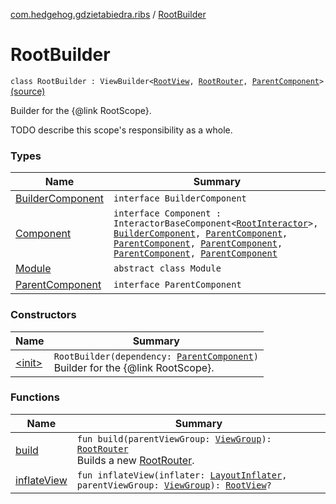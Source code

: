[com.hedgehog.gdzietabiedra.ribs](../index.md) / [RootBuilder](./index.md)

# RootBuilder

`class RootBuilder : ViewBuilder<`[`RootView`](../-root-view/index.md)`, `[`RootRouter`](../-root-router/index.md)`, `[`ParentComponent`](-parent-component/index.md)`>` [(source)](https://github.com/asvid/GdzieTaBiedra/tree/master/app/src/main/java/com/hedgehog/gdzietabiedra/ribs/RootBuilder.kt#L40)

Builder for the {@link RootScope}.

TODO describe this scope's responsibility as a whole.

### Types

| Name | Summary |
|---|---|
| [BuilderComponent](-builder-component/index.md) | `interface BuilderComponent` |
| [Component](-component/index.md) | `interface Component : InteractorBaseComponent<`[`RootInteractor`](../-root-interactor/index.md)`>, `[`BuilderComponent`](-builder-component/index.md)`, `[`ParentComponent`](../../com.hedgehog.gdzietabiedra.ribs.bottomnav/-bottom-nav-builder/-parent-component/index.md)`, `[`ParentComponent`](../../com.hedgehog.gdzietabiedra.ribs.bottomnav.shopslist/-shops-list-builder/-parent-component/index.md)`, `[`ParentComponent`](../../com.hedgehog.gdzietabiedra.ribs.bottomnav.map/-map-builder/-parent-component/index.md)`, `[`ParentComponent`](../../com.hedgehog.gdzietabiedra.ribs.bottomnav.settings/-settings-builder/-parent-component/index.md)`, `[`ParentComponent`](../../com.hedgehog.gdzietabiedra.ribs.splash/-splash-builder/-parent-component/index.md) |
| [Module](-module/index.md) | `abstract class Module` |
| [ParentComponent](-parent-component/index.md) | `interface ParentComponent` |

### Constructors

| Name | Summary |
|---|---|
| [&lt;init&gt;](-init-.md) | `RootBuilder(dependency: `[`ParentComponent`](-parent-component/index.md)`)`<br>Builder for the {@link RootScope}. |

### Functions

| Name | Summary |
|---|---|
| [build](build.md) | `fun build(parentViewGroup: `[`ViewGroup`](https://developer.android.com/reference/android/view/ViewGroup.html)`): `[`RootRouter`](../-root-router/index.md)<br>Builds a new [RootRouter](../-root-router/index.md). |
| [inflateView](inflate-view.md) | `fun inflateView(inflater: `[`LayoutInflater`](https://developer.android.com/reference/android/view/LayoutInflater.html)`, parentViewGroup: `[`ViewGroup`](https://developer.android.com/reference/android/view/ViewGroup.html)`): `[`RootView`](../-root-view/index.md)`?` |
